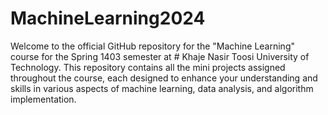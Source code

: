 # MachineLearning2024
Welcome to the official GitHub repository for the "Machine Learning" course for the Spring 1403 semester at # Khaje Nasir Toosi University of Technology. This repository contains all the mini projects assigned throughout the course, each designed to enhance your understanding and skills in various aspects of machine learning, data analysis, and algorithm implementation.
